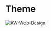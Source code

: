 # Theme

[![AW-Web-Design](https://circleci.com/gh/AW-Web-Design/Theme.svg?style=shield&circle-token=22e572410091d1a78fa01e2d2f2c7fc563602644)](https://app.circleci.com/pipelines/github/AW-Web-Design/Theme)
